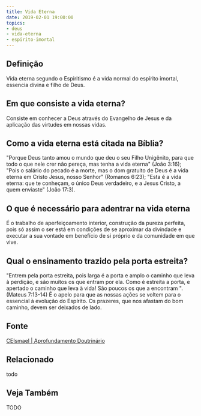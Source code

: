 ```yaml
---
title: Vida Eterna
date: 2019-02-01 19:00:00
topics:
- deus
- vida-eterna
- espirito-imortal
---
```


## Definição
Vida eterna segundo o Espiritismo é a vida normal do espírito imortal, essencia
divina e filho de Deus.

## Em que consiste a vida eterna?
Consiste em conhecer a Deus através do Evangelho de Jesus e da aplicação das
virtudes em nossas vidas.

## Como a vida eterna está citada na Bíblia? 
"Porque Deus tanto amou o mundo que deu o seu Filho Unigênito, para que todo o
que nele crer não pereça, mas tenha a vida eterna" (João 3:16); "Pois o salário
do pecado é a morte, mas o dom gratuito de Deus é a vida eterna em Cristo Jesus,
nosso Senhor" (Romanos 6:23); "Esta é a vida eterna: que te conheçam, o único
Deus verdadeiro, e a Jesus Cristo, a quem enviaste" (João 17:3).

## O que é necessário para adentrar na vida eterna
É o trabalho de aperfeiçoamento interior, construção da pureza perfeita, pois só
assim o ser está em condições de se aproximar da divindade e executar a sua
vontade em benefício de si próprio e da comunidade em que vive. 


## Qual o ensinamento trazido pela porta estreita?
"Entrem pela porta estreita, pois larga é a porta e amplo o caminho que leva à
perdição, e são muitos os que entram por ela. Como é estreita a porta, e
apertado o caminho que leva à vida! São poucos os que a encontram ". (Mateus
7:13-14) É o apelo para que as nossas ações se voltem para o essencial à
evolução do Espírito. Os prazeres, que nos afastam do bom caminho, devem ser
deixados de lado. 


## Fonte
[CEIsmael | Aprofundamento Doutrinário](https://sites.google.com/view/aprofundamentodoutrinario/vida-eterna)

## Relacionado
todo

## Veja Também
TODO

